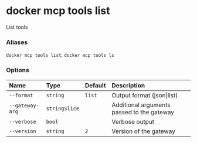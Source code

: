 # docker mcp tools list

<!---MARKER_GEN_START-->
List tools

### Aliases

`docker mcp tools list`, `docker mcp tools ls`

### Options

| Name            | Type          | Default | Description                                |
|:----------------|:--------------|:--------|:-------------------------------------------|
| `--format`      | `string`      | `list`  | Output format (json\|list)                 |
| `--gateway-arg` | `stringSlice` |         | Additional arguments passed to the gateway |
| `--verbose`     | `bool`        |         | Verbose output                             |
| `--version`     | `string`      | `2`     | Version of the gateway                     |


<!---MARKER_GEN_END-->

